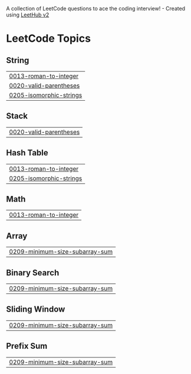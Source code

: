 A collection of LeetCode questions to ace the coding interview! - Created using [LeetHub v2](https://github.com/arunbhardwaj/LeetHub-2.0)
<!---LeetCode Topics Start-->
# LeetCode Topics
## String
|  |
| ------- |
| [0013-roman-to-integer](https://github.com/karanpatil5675/Leetcode/tree/master/0013-roman-to-integer) |
| [0020-valid-parentheses](https://github.com/karanpatil5675/Leetcode/tree/master/0020-valid-parentheses) |
| [0205-isomorphic-strings](https://github.com/karanpatil5675/Leetcode/tree/master/0205-isomorphic-strings) |
## Stack
|  |
| ------- |
| [0020-valid-parentheses](https://github.com/karanpatil5675/Leetcode/tree/master/0020-valid-parentheses) |
## Hash Table
|  |
| ------- |
| [0013-roman-to-integer](https://github.com/karanpatil5675/Leetcode/tree/master/0013-roman-to-integer) |
| [0205-isomorphic-strings](https://github.com/karanpatil5675/Leetcode/tree/master/0205-isomorphic-strings) |
## Math
|  |
| ------- |
| [0013-roman-to-integer](https://github.com/karanpatil5675/Leetcode/tree/master/0013-roman-to-integer) |
## Array
|  |
| ------- |
| [0209-minimum-size-subarray-sum](https://github.com/karanpatil5675/Leetcode/tree/master/0209-minimum-size-subarray-sum) |
## Binary Search
|  |
| ------- |
| [0209-minimum-size-subarray-sum](https://github.com/karanpatil5675/Leetcode/tree/master/0209-minimum-size-subarray-sum) |
## Sliding Window
|  |
| ------- |
| [0209-minimum-size-subarray-sum](https://github.com/karanpatil5675/Leetcode/tree/master/0209-minimum-size-subarray-sum) |
## Prefix Sum
|  |
| ------- |
| [0209-minimum-size-subarray-sum](https://github.com/karanpatil5675/Leetcode/tree/master/0209-minimum-size-subarray-sum) |
<!---LeetCode Topics End-->